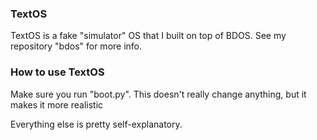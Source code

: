 ### TextOS

TextOS is a fake "simulator" OS that I built on top of BDOS. See my repository "bdos" for more info.

### How to use TextOS

Make sure you run "boot.py". This doesn't really change anything, but it makes it more realistic  

Everything else is pretty self-explanatory.
